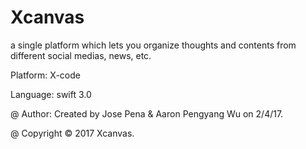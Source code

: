 # Xcanvas

a single platform which lets you organize thoughts and contents from different social medias, news, etc.

Platform: X-code

Language: swift 3.0

@ Author: Created by Jose Pena & Aaron Pengyang Wu on 2/4/17.

@ Copyright © 2017 Xcanvas.
